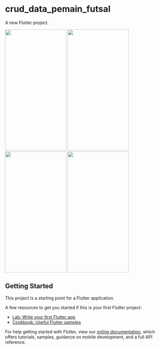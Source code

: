 # crud_data_pemain_futsal

A new Flutter project.

<img src="https://raw.githubusercontent.com/muftinurulazmi26/CodeHouse-Academy-Tugas-Minggu-3/blob/main/crud_data_pemain_futsal/screenshot/Screenshot_1647086108.png" width="200" height="395">
<img src="https://raw.githubusercontent.com/muftinurulazmi26/CodeHouse-Academy-Tugas-Minggu-3/blob/main/crud_data_pemain_futsal/screenshot/Screenshot_1647086308.png" width="200" height="395">
<img src="https://raw.githubusercontent.com/muftinurulazmi26/CodeHouse-Academy-Tugas-Minggu-3/blob/main/crud_data_pemain_futsal/screenshot/Screenshot_1647086313.png" width="200" height="395">
<img src="https://raw.githubusercontent.com/muftinurulazmi26/CodeHouse-Academy-Tugas-Minggu-3/blob/main/crud_data_pemain_futsal/screenshot/Screenshot_1647086318.png" width="200" height="395">

## Getting Started

This project is a starting point for a Flutter application.

A few resources to get you started if this is your first Flutter project:

- [Lab: Write your first Flutter app](https://flutter.dev/docs/get-started/codelab)
- [Cookbook: Useful Flutter samples](https://flutter.dev/docs/cookbook)

For help getting started with Flutter, view our
[online documentation](https://flutter.dev/docs), which offers tutorials,
samples, guidance on mobile development, and a full API reference.
